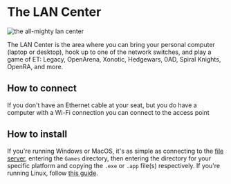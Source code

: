 # The LAN Center
![the all-mighty lan center](https://media.giphy.com/media/Gahw0xYm65DR5vsPWz/giphy.gif)

The LAN Center is the area where you can bring your personal computer (laptop or desktop), hook up to one of the network switches, and play a game of ET: Legacy, OpenArena, Xonotic, Hedgewars, 0AD, Spiral Knights, OpenRA, and more.


## How to connect

If you don't have an Ethernet cable at your seat, but you do have a computer with a Wi-Fi connection you can connect to the access point

## How to install

If you're running Windows or MacOS, it's as simple as connecting to the [file server](), entering the `Games` directory, then entering the directory for your specific platform and copying the `.exe` or `.app` file(s) respectively. If you're running Linux, follow [this guide](#LAN%20Center/linux-install.md).